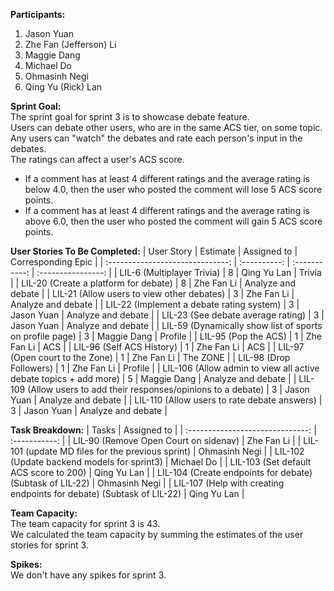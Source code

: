 <b>Participants:</b>
1. Jason Yuan
2. Zhe Fan (Jefferson) Li
3. Maggie Dang
4. Michael Do
5. Ohmasinh Negi
6. Qing Yu (Rick) Lan

<b>Sprint Goal:</b><br>
The sprint goal for sprint 3 is to showcase debate feature.<br>
Users can debate other users, who are in the same ACS tier, on some topic.<br>
Any users can "watch" the debates and rate each person's input in the debates.<br>
The ratings can affect a user's ACS score.
- If a comment has at least 4 different ratings and the average rating is below 4.0, then the user who posted the comment will lose 5 ACS score points.
- If a comment has at least 4 different ratings and the average rating is above 6.0, then the user who posted the comment will gain 5 ACS score points.
 
<b>User Stories To Be Completed:</b>
| User Story                                                        | Estimate     | Assigned to   | Corresponding Epic |
| :------------------------------:                                  | :----------: | :-----------: | :----------------: |
| LIL-6 (Multiplayer Trivia)                                        | 8            | Qing Yu Lan   | Trivia             |
| LIL-20 (Create a platform for debate)                             | 8            | Zhe Fan Li    | Analyze and debate |
| LIL-21 (Allow users to view other debates)                        | 3            | Zhe Fan Li    | Analyze and debate |
| LIL-22 (Implement a debate rating system)                         | 3            | Jason Yuan    | Analyze and debate |
| LIL-23 (See debate average rating)                                | 3            | Jason Yuan    | Analyze and debate |
| LIL-59 (Dynamically show list of sports on profile page)          | 3            | Maggie Dang   | Profile            |
| LIL-95 (Pop the ACS)                                              | 1            | Zhe Fan Li    | ACS                |
| LIL-96 (Self ACS History)                                         | 1            | Zhe Fan Li    | ACS                |
| LIL-97 (Open court to the Zone)                                   | 1            | Zhe Fan Li    | The ZONE           |
| LIL-98 (Drop Followers)                                           | 1            | Zhe Fan Li    | Profile            |
| LIL-106 (Allow admin to view all active debate topics + add more) | 5            | Maggie Dang   | Analyze and debate |
| LIL-109 (Allow users to add their responses/opinions to a debate) | 3            | Jason Yuan    | Analyze and debate |
| LIL-110 (Allow users to rate debate answers)                      | 3            | Jason Yuan    | Analyze and debate |

<b>Task Breakdown:</b>
| Tasks                                                                                 | Assigned to   |
| :------------------------------:                                                      | :-----------: |
| LIL-90 (Remove Open Court on sidenav)                                                 | Zhe Fan Li    |
| LIL-101 (update MD files for the previous sprint)                                     | Ohmasinh Negi |
| LIL-102 (Update backend models for sprint3)                                           | Michael Do    |
| LIL-103 (Set default ACS score to 200)                                                | Qing Yu Lan   |
| LIL-104 (Create endpoints for debate) (Subtask of LIL-22)                             | Ohmasinh Negi |
| LIL-107 (Help with creating endpoints for debate) (Subtask of LIL-22)                 | Qing Yu Lan   |


<b>Team Capacity:</b><br>
The team capacity for sprint 3 is 43.<br>
We calculated the team capacity by summing the estimates of the user stories for sprint 3.

<b>Spikes:</b><br>
We don't have any spikes for sprint 3.
